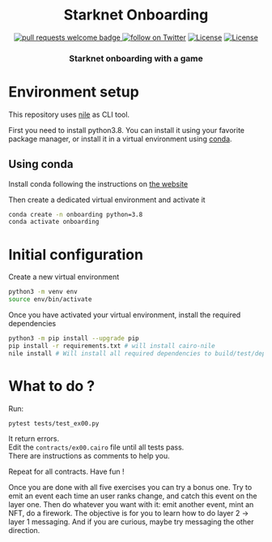 <div align="center">
  <h1 align="center">Starknet Onboarding</h1>
  <p align="center">
    <a href="http://makeapullrequest.com">
      <img alt="pull requests welcome badge" src="https://img.shields.io/badge/PRs-welcome-brightgreen.svg?style=flat">
    </a>
    <a href="https://twitter.com/intent/follow?screen_name=Magicdust_gg">
        <img src="https://img.shields.io/twitter/follow/Magicdust_gg?style=social&logo=twitter"
            alt="follow on Twitter"></a>
    <a href="https://opensource.org/licenses/Apache-2.0"><img src="https://img.shields.io/badge/License-Apache%202.0-blue.svg"
            alt="License"></a>
    <a href=""><img src="https://img.shields.io/badge/semver-0.0.1-blue"
            alt="License"></a>            
  </p>
  
  <h3 align="center">Starknet onboarding with a game</h3>
</div>

# Environment setup

This repository uses [nile](https://github.com/OpenZeppelin/nile) as CLI tool.

First you need to install python3.8. You can install it using your favorite package manager, or install it in a virtual environment using [conda](https://conda.io/).

## Using conda
Install conda following the instructions on [the website](https://docs.conda.io/en/latest/miniconda.html)

Then create a dedicated virtual environment and activate it

```bash
conda create -n onboarding python=3.8
conda activate onboarding
```

# Initial configuration
Create a new virtual environment
```bash
python3 -m venv env
source env/bin/activate
 ```

Once you have activated your virtual environment, install the required dependencies
```bash
python3 -m pip install --upgrade pip
pip install -r requirements.txt # will install cairo-nile
nile install # Will install all required dependencies to build/test/deploy starknet contracts
```

# What to do ?

Run:
```
pytest tests/test_ex00.py 
```

It return errors.  
Edit the `contracts/ex00.cairo` file until all tests pass.  
There are instructions as comments to help you.

Repeat for all contracts. Have fun !

Once you are done with all five exercises you can try a bonus one.
Try to emit an event each time an user ranks change, and catch this event on the layer one. Then do whatever you want with it: emit another event, mint an NFT, do a firework. The objective is for you to learn how to do layer 2 -> layer 1 messaging. And if you are curious, maybe try messaging the other direction.